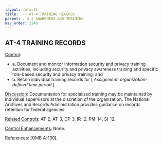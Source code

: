 ```yaml
---
layout: default
title:  -- AT-4 TRAINING RECORDS 
parent: . 3.2 AWARENESS AND TRAINING 
nav_order: 3240
---
```


## AT-4 TRAINING RECORDS

<ins>Control</ins>:
* a. Document and monitor information security and privacy training activities, including security and privacy awareness training and specific role-based security and privacy training; and
* b. Retain individual training records for [ _Assignment: organization-defined time period_ ].

<ins>Discussion</ins>: Documentation for specialized training may be maintained by individual supervisors at the discretion of the organization. The National Archives and Records Administration provides guidance on records retention for federal agencies.

<ins>Related Controls</ins>: AT-2, AT-3, CP-3, IR -2, PM-14, SI-12.

<ins>Control Enhancements</ins>: None.

<ins>References</ins>: [OMB A-130].
